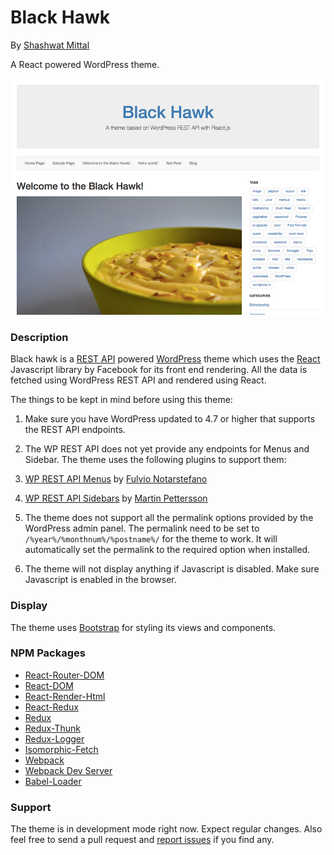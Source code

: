 # Black Hawk
By [Shashwat Mittal](https://www.shashwatmittal.com)

A React powered WordPress theme.

![screenshot](screenshot.png)

### Description

Black hawk is a [REST API](https://developer.wordpress.org/rest-api/) powered [WordPress](https://wordpress.org/) theme which uses the [React](https://facebook.github.io/react/) Javascript library by Facebook for its front end rendering. All the data is fetched using WordPress REST API and rendered using React.


The things to be kept in mind before using this theme:

1. Make sure you have WordPress updated to 4.7 or higher that supports the REST API endpoints.
2. The WP REST API does not yet provide any endpoints for Menus and Sidebar. The theme uses the following plugins to support them:
  1. [WP REST API Menus](https://wordpress.org/plugins/wp-api-menus/) by [Fulvio Notarstefano](https://github.com/unfulvio)
  2. [WP REST API Sidebars](https://wordpress.org/plugins/wp-rest-api-sidebars/) by [Martin Pettersson](https://github.com/martin-pettersson)

3. The theme does not support all the permalink options provided by the WordPress admin panel. The permalink need to be set to `/%year%/%monthnum%/%postname%/` for the theme to work. It will automatically set the permalink to the required option when installed.
4. The theme will not display anything if Javascript is disabled. Make sure Javascript is enabled in the browser.

### Display

The theme uses [Bootstrap](http://getbootstrap.com/) for styling its views and components.

### NPM Packages

- [React-Router-DOM](https://www.npmjs.com/package/react-router-dom)
- [React-DOM](https://www.npmjs.com/package/react-dom)
- [React-Render-Html](https://www.npmjs.com/package/react-render-html)
- [React-Redux](https://www.npmjs.com/package/react-redux)
- [Redux](https://www.npmjs.com/package/redux)
- [Redux-Thunk](https://www.npmjs.com/package/redux-thunk)
- [Redux-Logger](https://www.npmjs.com/package/redux-logger)
- [Isomorphic-Fetch](https://www.npmjs.com/package/isomorphic-fetch)
- [Webpack](https://www.npmjs.com/package/webpack)
- [Webpack Dev Server](https://www.npmjs.com/package/webpack-dev-server)
- [Babel-Loader](https://www.npmjs.com/package/babel-loader)

### Support

The theme is in development mode right now. Expect regular changes. Also feel free to send a pull request and [report issues](https://github.com/ShashwatMittal/react-wordpress-theme/issues) if you find any.
